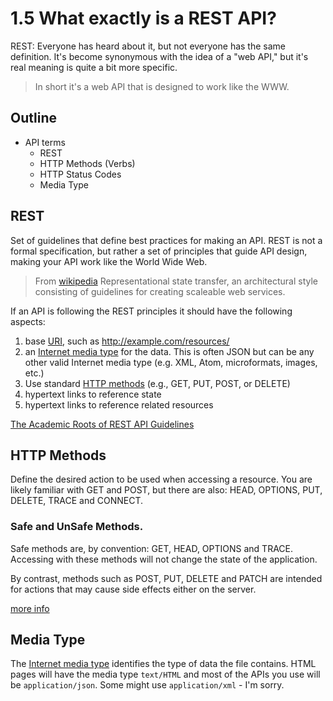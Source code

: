 # 1.5 What exactly is a REST API?

REST: Everyone has heard about it, but not everyone has the same definition. It's become synonymous with the idea of a "web API," but it's real meaning is quite a bit more specific.

> In short it's a web API that is designed to work like the WWW.

## Outline
* API terms
  * REST
  * HTTP Methods (Verbs)
  * HTTP Status Codes
  * Media Type

## REST
Set of guidelines that define best practices for making an API. REST is not a formal specification, but rather a set of principles that guide API design, making your API work like the World Wide Web.
> From [wikipedia](http://en.wikipedia.org/wiki/Representational_state_transfer) Representational state transfer, an architectural style consisting of guidelines for creating scaleable web services.

If an API is following the REST principles it should have the following aspects:

1. base [URI](http://en.wikipedia.org/wiki/URI), such as http://example.com/resources/
2. an [Internet media type](http://en.wikipedia.org/wiki/Internet_media_type) for the data. This is often JSON but can be any other valid Internet media type (e.g. XML, Atom, microformats, images, etc.)
3. Use standard [HTTP methods](http://en.wikipedia.org/wiki/HTTP_method) (e.g., GET, PUT, POST, or DELETE)
4. hypertext links to reference state
5. hypertext links to reference related resources

[The Academic Roots of REST API Guidelines](http://www.ics.uci.edu/~fielding/pubs/dissertation/rest_arch_style.htm)

## HTTP Methods
Define the desired action to be used when accessing a resource. You are likely familiar with GET and POST, but there are also:
HEAD, OPTIONS, PUT, DELETE, TRACE and CONNECT.

### Safe and UnSafe Methods.
Safe methods are, by convention: GET, HEAD, OPTIONS and TRACE. Accessing with these methods will not change the state of the application.

By contrast, methods such as POST, PUT, DELETE and PATCH are intended for actions that may cause side effects either on the server.

[more info](http://en.wikipedia.org/wiki/Hypertext_Transfer_Protocol#Request_methods)

## Media Type
The [Internet media type](http://en.wikipedia.org/wiki/Internet_media_type) identifies the type of data the file contains. HTML pages will have the media type `text/HTML` and most of the APIs you use will be `application/json`. Some might use `application/xml` - I'm sorry.
